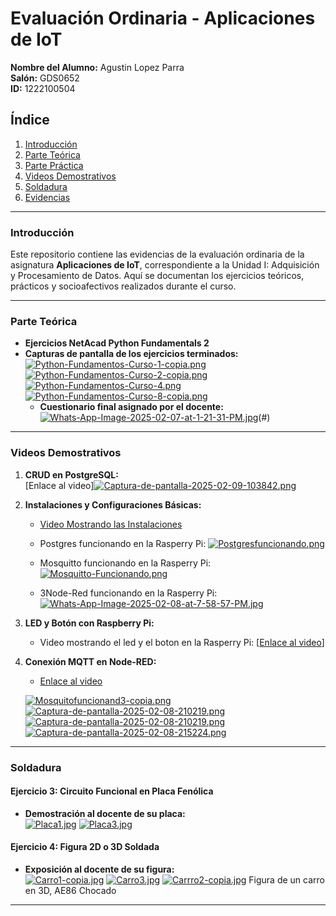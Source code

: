 # Evaluación Ordinaria - Aplicaciones de IoT  
**Nombre del Alumno:** Agustin Lopez Parra  
**Salón:** GDS0652  
**ID:** 1222100504  

## Índice  
1. [Introducción](#introducción)  
2. [Parte Teórica](#parte-teórica)  
3. [Parte Práctica](#parte-práctica)  
4. [Videos Demostrativos](#videos-demostrativos)  
5. [Soldadura](#soldadura)  
6. [Evidencias](#evidencias)  

---

### Introducción  
Este repositorio contiene las evidencias de la evaluación ordinaria de la asignatura **Aplicaciones de IoT**, correspondiente a la Unidad I: Adquisición y Procesamiento de Datos. Aquí se documentan los ejercicios teóricos, prácticos y socioafectivos realizados durante el curso.

---

### Parte Teórica  
- **Ejercicios NetAcad Python Fundamentals 2**  
- **Capturas de pantalla de los ejercicios terminados:**  
  [![Python-Fundamentos-Curso-1-copia.png](https://i.postimg.cc/1RNdMsnF/Python-Fundamentos-Curso-1-copia.png)](https://postimg.cc/G9dzm0j3)
  [![Python-Fundamentos-Curso-2-copia.png](https://i.postimg.cc/hPL5Ws0P/Python-Fundamentos-Curso-2-copia.png)](https://postimg.cc/vcmz5Wjp)
  [![Python-Fundamentos-Curso-4.png](https://i.postimg.cc/dVnND0Xb/Python-Fundamentos-Curso-4.png)](https://postimg.cc/JsD52RRx)
  [![Python-Fundamentos-Curso-8-copia.png](https://i.postimg.cc/8c8txfJ6/Python-Fundamentos-Curso-8-copia.png)](https://postimg.cc/hzrLdj0D)
  - **Cuestionario final asignado por el docente:**  
  [![Whats-App-Image-2025-02-07-at-1-21-31-PM.jpg](https://i.postimg.cc/0ypx47zp/Whats-App-Image-2025-02-07-at-1-21-31-PM.jpg)](https://postimg.cc/mP20zzND)(#)  
  
---

### Videos Demostrativos  
1. **CRUD en PostgreSQL:**  
   [Enlace al video][![Captura-de-pantalla-2025-02-09-103842.png](https://i.postimg.cc/ZqQZzxhn/Captura-de-pantalla-2025-02-09-103842.png)](https://postimg.cc/Ff0wjczX)
2. **Instalaciones y Configuraciones Básicas:**  
   - [Video Mostrando las Instalaciones](https://drive.google.com/file/d/1CpqY-M7fkSKh0CURFHcpQeMrIemEAFGX/view?usp=drivesdk)
   
   - Postgres funcionando en la Rasperry Pi:
   [![Postgresfuncionando.png](https://i.postimg.cc/cHvbpNFV/Postgresfuncionando.png)](https://postimg.cc/DJK6GRkg)
   - Mosquitto funcionando en la Rasperry Pi:
   [![Mosquitto-Funcionando.png](https://i.postimg.cc/J7yfgjgG/Mosquitto-Funcionando.png)](https://postimg.cc/RqBpJJvB)
   - 3Node-Red funcionando en la Rasperry Pi:
   [![Whats-App-Image-2025-02-08-at-7-58-57-PM.jpg](https://i.postimg.cc/5jc9YV7z/Whats-App-Image-2025-02-08-at-7-58-57-PM.jpg)](https://postimg.cc/rRJ23vLy)
   
3. **LED y Botón con Raspberry Pi:**  
   -  Video mostrando el led y el boton en la Rasperry Pi:
      [[Enlace al video](https://drive.google.com/file/d/1iJh4bcKieHQpGTx5vdZVzVrxPZkiXpAL/view?usp=drive_link)]

4. **Conexión MQTT en Node-RED:**  
   - [Enlace al video](https://drive.google.com/file/d/1QtxK6HSXfVNzr6JBzSfE1VTqg4m1ktsY/view?usp=drivesdk)  

    [![Mosquitofuncionand3-copia.png](https://i.postimg.cc/2yB7wk0S/Mosquitofuncionand3-copia.png)](https://postimg.cc/dZwCQYMb)
   [![Captura-de-pantalla-2025-02-08-210219.png](https://i.postimg.cc/GhGr96kF/Captura-de-pantalla-2025-02-08-210219.png)](https://postimg.cc/ZCbXM7sn)
   [![Captura-de-pantalla-2025-02-08-210219.png](https://i.postimg.cc/GhGr96kF/Captura-de-pantalla-2025-02-08-210219.png)](https://postimg.cc/ZCbXM7sn)
   [![Captura-de-pantalla-2025-02-08-215224.png](https://i.postimg.cc/MKVD4YSZ/Captura-de-pantalla-2025-02-08-215224.png)](https://postimg.cc/mtZC1CkK)

---

### Soldadura  
#### Ejercicio 3: Circuito Funcional en Placa Fenólica  
- **Demostración al docente de su placa:**  
  [![Placa1.jpg](https://i.postimg.cc/qvrWzS73/Placa1.jpg)](https://postimg.cc/PP6S76YX)
  [![Placa3.jpg](https://i.postimg.cc/gjTkYdp8/Placa3.jpg)](https://postimg.cc/D41Kg98w)

#### Ejercicio 4: Figura 2D o 3D Soldada  
- **Exposición al docente de su figura:**  
  [![Carro1-copia.jpg](https://i.postimg.cc/d3qT7Jgf/Carro1-copia.jpg)](https://postimg.cc/YGsSZBrN)
  [![Carro3.jpg](https://i.postimg.cc/Dw3BxGkk/Carro3.jpg)](https://postimg.cc/mtVYDtg8) 
  [![Carrro2-copia.jpg](https://i.postimg.cc/G2tQ4JYY/Carrro2-copia.jpg)](https://postimg.cc/jwVN9fMd)
  Figura de un carro en 3D, AE86 Chocado

---

